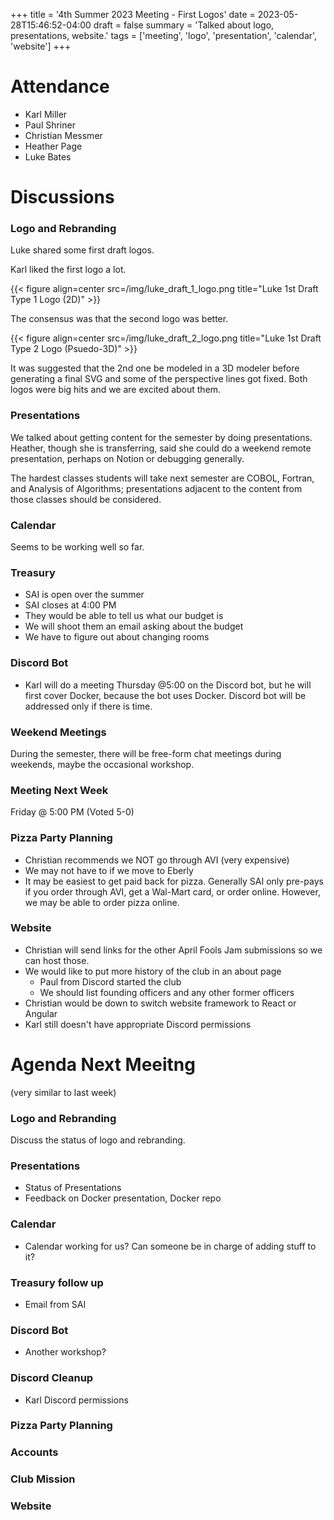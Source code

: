 +++
title = '4th Summer 2023 Meeting - First Logos'
date = 2023-05-28T15:46:52-04:00
draft = false
summary = 'Talked about logo, presentations, website.'
tags = ['meeting', 'logo', 'presentation', 'calendar', 'website']
+++

# Attendance

- Karl Miller
- Paul Shriner
- Christian Messmer
- Heather Page
- Luke Bates

# Discussions

### Logo and Rebranding

Luke shared some first draft logos.

Karl liked the first logo a lot.

{{< figure align=center src=/img/luke_draft_1_logo.png title="Luke 1st Draft Type 1 Logo (2D)" >}}

The consensus was that the second logo was better.

{{< figure align=center src=/img/luke_draft_2_logo.png title="Luke 1st Draft Type 2 Logo (Psuedo-3D)" >}}

It was suggested that the 2nd one be modeled in a 3D modeler before generating a final SVG and some of the perspective lines got fixed. Both logos were big hits and we are excited about them.

### Presentations

We talked about getting content for the semester by doing presentations. Heather, though she is transferring, said she could do a weekend remote presentation, perhaps on Notion or debugging generally.

The hardest classes students will take next semester are COBOL, Fortran, and Analysis of Algorithms; presentations adjacent to the content from those classes should be considered.

### Calendar

Seems to be working well so far.

### Treasury

- SAI is open over the summer
- SAI closes at 4:00 PM
- They would be able to tell us what our budget is
- We will shoot them an email asking about the budget
- We have to figure out about changing rooms

### Discord Bot

- Karl will do a meeting Thursday @5:00 on the Discord bot, but he will first cover Docker, because the bot uses Docker. Discord bot will be addressed only if there is time.

### Weekend Meetings

During the semester, there will be free-form chat meetings during weekends, maybe the occasional workshop.

### Meeting Next Week

Friday @ 5:00 PM (Voted 5-0)

### Pizza Party Planning

- Christian recommends we NOT go through AVI (very expensive)
- We may not have to if we move to Eberly
- It may be easiest to get paid back for pizza. Generally SAI only pre-pays if you order through AVI, get a Wal-Mart card, or order online. However, we may be able to order pizza online.

### Website

- Christian will send links for the other April Fools Jam submissions so we can host those.
- We would like to put more history of the club in an about page
    - Paul from Discord started the club
    - We should list founding officers and any other former officers
- Christian would be down to switch website framework to React or Angular
- Karl still doesn't have appropriate Discord permissions

# Agenda Next Meeitng

(very similar to last week)

### Logo and Rebranding

Discuss the status of logo and rebranding.

### Presentations

- Status of Presentations
- Feedback on Docker presentation, Docker repo

### Calendar

- Calendar working for us? Can someone be in charge of adding stuff to it?

### Treasury follow up

- Email from SAI

### Discord Bot

- Another workshop?

### Discord Cleanup

- Karl Discord permissions

### Pizza Party Planning

### Accounts

### Club Mission

### Website
